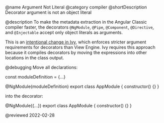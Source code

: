 @name Argument Not Literal
@category compiler
@shortDescription Decorator argument is not an object literal

@description
To make the metadata extraction in the Angular Classic compiler faster, the decorators `@NgModule`, `@Pipe`, `@Component`, `@Directive`, and `@Injectable` accept only object literals as arguments.

This is an [intentional change in Ivy](https://github.com/ng-classic/ng-classic/issues/30840#issuecomment-498869540), which enforces stricter argument requirements for decorators than View Engine.
Ivy requires this approach because it compiles decorators by moving the expressions into other locations in the class output.

@debugging
Move all declarations:

<code-example format="typescript" language="typescript">

const moduleDefinition = {&hellip;}

&commat;NgModule(moduleDefinition)
export class AppModule {
    constructor() {}
}

</code-example>

into the decorator:

<code-example format="typescript" language="typescript">

&commat;NgModule({&hellip;})
export class AppModule {
    constructor() {}
}

</code-example>

<!-- links -->

<!-- external links -->

<!-- end links -->

@reviewed 2022-02-28
